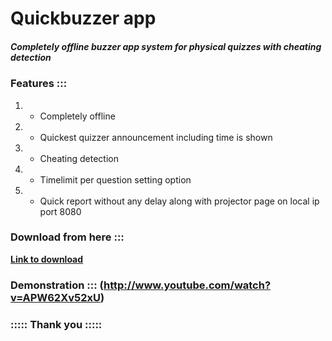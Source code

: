 # Quickbuzzer app
##### Completely offline buzzer app system for physical quizzes with cheating detection

### Features :::

1. - Completely offline 
2. - Quickest quizzer announcement including time is shown
3. - Cheating detection
4. - Timelimit per question setting option
5. - Quick report without any delay along with projector page on local ip port 8080

### Download from here :::
[**Link to download**](https://github.com/VighneshNS2008/quickbuzzer_app/raw/main/quickbuzzer.apk)

### Demonstration ::: (http://www.youtube.com/watch?v=APW62Xv52xU)

### ::::: Thank you :::::

